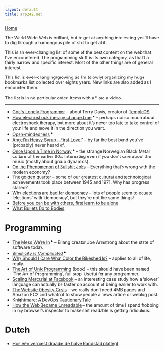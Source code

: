 ```yaml
---
layout: default
title: arp242.net
---
```


<div id="to-home"><a href="/">Home</a></div>
<div id="page" markdown="1">

The World Wide Web is brilliant, but to get at anything interesting you’ll have to dig through a humongous pile
of shit to get at it.

This is an ever-changing list of some of the best content on the web that I’ve encountered. The programming stuff is its
own category, as that’t a fairly narrow and specific interest. Most of the other things are of general interest.

This list is ever-changing/growing as I’m (slowly) organizing my huge bookmarks list collected over eights years. New
links are also added as I encounter them.

The list is in no particular order. Items with a <sup>▸</sup> are a video.

<hr>

- [God's Lonely Programmer](https://motherboard.vice.com/en_us/article/gods-lonely-programmer) – about Terry Davis,
  creator of [TempleOS](https://en.wikipedia.org/wiki/TempleOS).
- [How electroshock therapy changed me](https://www.youtube.com/watch?v=oEZrAGdZ1i8) <sup>▸</sup> – perhaps not so much about
  electroshock therapy, but more about it’s never too late to take control of your life and move it in the direction you
  want.
- [Open-mindedness](https://www.youtube.com/watch?v=T69TOuqaqXI) <sup>▸</sup>
- [Angel'in Heavy Syrup – First Love ](https://www.youtube.com/watch?v=a3pckDDx77s) <sup>▸</sup> – by far the best band
  you’ve (probably) never heard of.
- [Once Upon a Time in Norway](https://www.youtube.com/watch?v=uX7QTv_Zvpo) <sup>▸</sup> – the strange Norwegian Black Metal
  culture of the earlier 90s. Interesting even if you don’t care about the music (mostly about group dynamics).
- [On the Phenomenon of Bullshit Jobs](https://web.archive.org/web/20150204152746/http://strikemag.org/bullshit-jobs/) –
  Everything that’s wrong with the modern economy?
- [The golden quarter](https://aeon.co/essays/has-progress-in-science-and-technology-come-to-a-halt) – some of our
  greatest cultural and technological achievements took place between 1945 and 1971. Why has progress stalled?
- [Why elections are bad for
  democracy](https://www.theguardian.com/politics/2016/jun/29/why-elections-are-bad-for-democracy) – lots of people seem
  to equate ‘elections’ with ‘democracy’, but they’re not the same things!
- [Before you can be with others, first learn to be alone](https://aeon.co/ideas/before-you-can-be-with-others-first-learn-to-be-alone)
- [What Bullets Do to Bodies](http://highline.huffingtonpost.com/articles/en/gun-violence/)


Programming
===========
- [The Mess We're In](https://www.youtube.com/watch?v=lKXe3HUG2l4) <sup>▸</sup> – Erlang creator Joe Armstrong about the
  state of software today.
- [Simplicity is Complicated](https://www.youtube.com/watch?v=rFejpH_tAHM) <sup>▸</sup> 
- [Why Should I Care What Color the Bikeshed Is?](http://bikeshed.com/) – applies to all of life, really.
- [The Art of Unix Programming](http://catb.org/~esr/writings/taoup/html/) (book) – this should have been named ‘The Art
  of Programming’, full stop. Useful for any programmer.
- [Scaling Mercurial at Facebook](https://code.facebook.com/posts/218678814984400/scaling-mercurial-at-facebook) – an
  interesting case study how a ‘slower’ language can actually be faster on account of being easier to work with.
- [The Website Obesity Crisis](http://idlewords.com/talks/website_obesity.htm) – we really don’t need 4MB pages and
  Amazon EC2 and whatnot to show people a news article or weblog post.
- [Knightmare: A DevOps Cautionary Tale](https://dougseven.com/2014/04/17/knightmare-a-devops-cautionary-tale/)
- [How the Web Became Unreadable](https://www.wired.com/2016/10/how-the-web-became-unreadable/) – the amount of time I
  spend frobbing in my browser’s inspector to make shit readable is getting ridiculous.


Dutch
=====
- [Hoe één verroest draadje de halve Randstad platlegt](https://www.nrc.nl/nieuws/2017/07/07/kortsluiting-hoe-een-verroest-draadje-de-halve-randstad-plat-legt-11727393-a1565893)

</div>

<!-- vim:tw=120
-->
